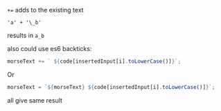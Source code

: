 
`+=` adds to the existing text 

`'a' + '\_b' `

results in  `a_b`

also could use es6 backticks:

```javascript
morseText += ` ${code[insertedInput[i].toLowerCase()]}`;
```

Or

```javascript
morseText = `${morseText} ${code[insertedInput[i].toLowerCase()]}`;
```

all give same result
